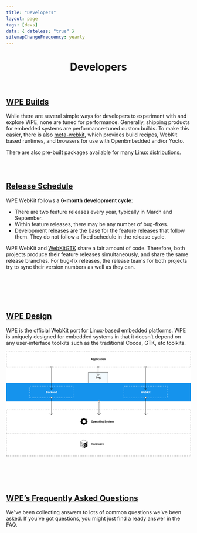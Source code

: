 ```yaml
---
title: "Developers"
layout: page
tags: [devs]
data: { dateless: "true" }
sitemapChangeFrequency: yearly
---
```

<style>
header.page h1 {
	padding-bottom: 0.33em;
	margin-bottom: 0.33em;
}
header.page p {
	margin: 0;
}
main > div, .dotsep {
	padding-block: 2em 3em;
}
h2 {
	font-size: 1.5em;
}
</style>

<header class="page">

# Developers

</header>


<div>

## [WPE Builds](/about/builds.html)

While there are several simple ways for developers to experiment with and explore WPE, none are tuned for performance. Generally, shipping products for embedded systems are performance-tuned custom builds. To make this easier, there is also [meta-webkit](https://github.com/Igalia/meta-webkit), which provides build recipes, WebKit based runtimes, and browsers for use with OpenEmbedded and/or Yocto.

There are also pre-built packages available for many <a href="/about/get-wpe.html">Linux distributions</a>.

</div>

<div class="dotsep">

## [Release Schedule](/release/schedule)

WPE WebKit follows a **6-month development cycle**:

<ul class="arrows">
<li>There are two feature releases every year, typically in March and September.</li>
<li>Within feature releases, there may be any number of bug-fixes.</li>
<li>Development releases are the base for the feature releases that follow them.  They do not follow a fixed schedule in the release cycle.</li>
</ul>

WPE WebKit and [WebKitGTK](https://webkitgtk.org/) share a fair amount of code.  Therefore, both projects produce their feature releases simultaneously, and share the same release branches.  For bug-fix releases, the release teams for both projects try to sync their version numbers as well as they can.

</div>

<div class="dotsep">
<div>
<h2><a href="/about/architecture.html">WPE Design</a></h2>
<p>WPE is the official WebKit port for Linux-based embedded platforms. WPE is uniquely designed for embedded systems in that it doesn’t depend on any user-interface toolkits such as the traditional Cocoa, GTK, etc toolkits.</p>
</div>
<img src="/assets/img/diagram-WPE-design.svg" alt="">
</div>

<div class="dotsep">
<h2><a href="/about/faq.html">WPE’s Frequently Asked Questions</a></h2>
<p>We've been collecting answers to lots of common questions we've been asked. If you've got questions, you might just find a ready answer in the FAQ.</p>
</div>
